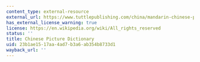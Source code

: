 ```yaml
---
content_type: external-resource
external_url: https://www.tuttlepublishing.com/china/mandarin-chinese-picture-dictionary
has_external_license_warning: true
license: https://en.wikipedia.org/wiki/All_rights_reserved
status: ''
title: Chinese Picture Dictionary
uid: 23b1ae15-17aa-4ad7-b3a6-ab354b8733d1
wayback_url: ''
---
```

